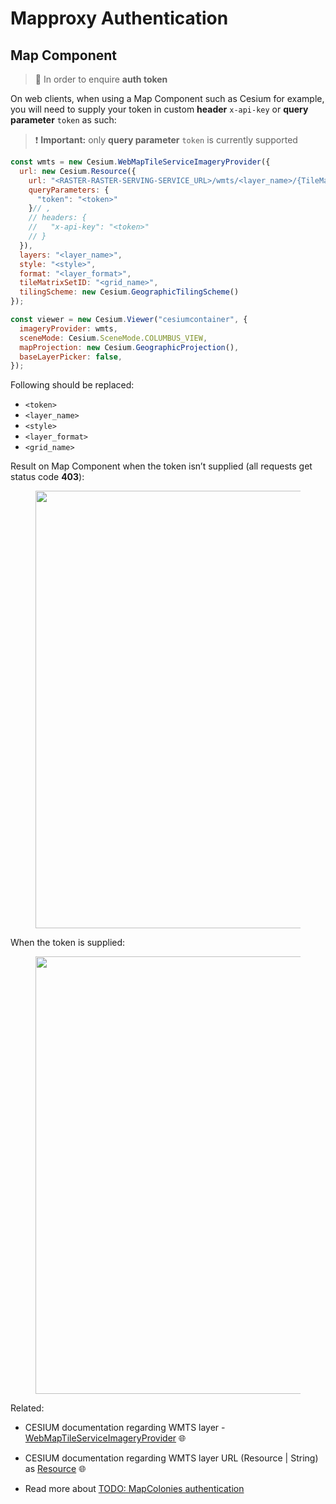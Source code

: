 # Mapproxy Authentication

## Map Component <!-- {docsify-ignore} -->

> :information_desk_person: In order to enquire **auth token**

On web clients, when using a Map Component such as Cesium for example, you will need to supply your token in custom **header** `x-api-key` or **query parameter** `token` as such:

> :heavy_exclamation_mark: **Important:** only **query parameter** `token` is currently supported

```javascript
const wmts = new Cesium.WebMapTileServiceImageryProvider({
  url: new Cesium.Resource({
    url: "<RASTER-RASTER-SERVING-SERVICE_URL>/wmts/<layer_name>/{TileMatrixSet}/{TileMatrix}/{TileCol}/{TileRow}.<LAYER_FORMAT>",
    queryParameters: {
      "token": "<token>"
    }// ,
    // headers: {
    //   "x-api-key": "<token>"
    // }
  }),
  layers: "<layer_name>",
  style: "<style>",
  format: "<layer_format>",
  tileMatrixSetID: "<grid_name>",
  tilingScheme: new Cesium.GeographicTilingScheme()
});

const viewer = new Cesium.Viewer("cesiumcontainer", {
  imageryProvider: wmts,
  sceneMode: Cesium.SceneMode.COLUMBUS_VIEW,
  mapProjection: new Cesium.GeographicProjection(),
  baseLayerPicker: false,
});
```
Following should be replaced:
- `<token>`
- `<layer_name>`
- `<style>`
- `<layer_format>`
- `<grid_name>`

Result on Map Component when the token isn’t supplied (all requests get status code **403**):
<figure>
    <img src="./assets/images/mapproxy_cesium_no_token.png" width=700>
</figure>

When the token is supplied:
<figure>
    <img src="./assets/images/mapproxy_cesium_with_token.png" width=700>
</figure>

Related: <br/>
- CESIUM documentation regarding WMTS layer - [WebMapTileServiceImageryProvider](https://cesium.com/learn/cesiumjs/ref-doc/WebMapTileServiceImageryProvider.html?classFilter=We) :globe_with_meridians:

- CESIUM documentation regarding WMTS layer URL (Resource | String) as [Resource](https://cesium.com/learn/cesiumjs/ref-doc/Resource.html) :globe_with_meridians:

- Read more about [TODO: MapColonies authentication](LINK)
